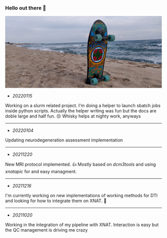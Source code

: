<!--
### Hi there 👋


**asqwerty666/asqwerty666** is a ✨ _special_ ✨ repository because its `README.md` (this file) appears on your GitHub profile.

Here are some ideas to get you started:

- 🔭 I’m currently working on ...
- 🌱 I’m currently learning ...
- 👯 I’m looking to collaborate on ...
- 🤔 I’m looking for help with ...
- 💬 Ask me about ...
- 📫 How to reach me: ...
- 😄 Pronouns: ...
- ⚡ Fun fact: ...
-->

### Hello out there 🤪

![status](surfskate.jpg)

  - *20220115*

Working on a slurm related project. I'm doing a helper to launch sbatch jobs inside python scripts. Actually the helper writing was fun but the docs are doble large and half fun. :persevere: 
Whisky helps at nighty work, anyways

---
  - *20220104*

Updating neurodegeneration assessment implementation

---
  - *20211220*

New MRI protocol implemented. 👍 Mostly based on *dcm3tools* and using *xnatapic* for and easy managment.  
 
---
  - *20211216*

I'm currently working on new implementations of working methods for DTI and looking for how to integrate them on XNAT. 🤦

---
 - *20211020*
 
 Working in the integration of my pipeline with XNAT. Interaction is easy but the QC management is driving me crazy
